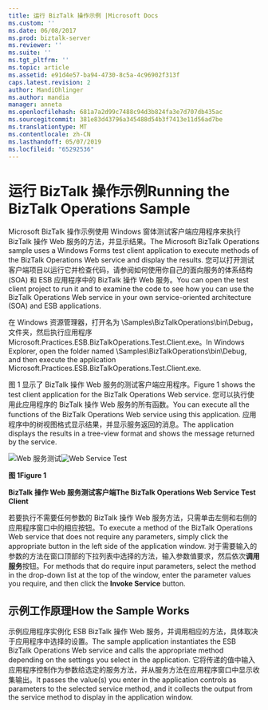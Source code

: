 ```yaml
---
title: 运行 BizTalk 操作示例 |Microsoft Docs
ms.custom: ''
ms.date: 06/08/2017
ms.prod: biztalk-server
ms.reviewer: ''
ms.suite: ''
ms.tgt_pltfrm: ''
ms.topic: article
ms.assetid: e91d4e57-ba94-4730-8c5a-4c96902f313f
caps.latest.revision: 2
author: MandiOhlinger
ms.author: mandia
manager: anneta
ms.openlocfilehash: 681a7a2d99c7488c94d3b824fa3e7d707db435ac
ms.sourcegitcommit: 381e83d43796a345488d54b3f7413e11d56ad7be
ms.translationtype: MT
ms.contentlocale: zh-CN
ms.lasthandoff: 05/07/2019
ms.locfileid: "65292536"
---
```

# <a name="running-the-biztalk-operations-sample"></a><span data-ttu-id="ed42a-102">运行 BizTalk 操作示例</span><span class="sxs-lookup"><span data-stu-id="ed42a-102">Running the BizTalk Operations Sample</span></span>
<span data-ttu-id="ed42a-103">Microsoft BizTalk 操作示例使用 Windows 窗体测试客户端应用程序来执行 BizTalk 操作 Web 服务的方法，并显示结果。</span><span class="sxs-lookup"><span data-stu-id="ed42a-103">The Microsoft BizTalk Operations sample uses a Windows Forms test client application to execute methods of the BizTalk Operations Web service and display the results.</span></span> <span data-ttu-id="ed42a-104">您可以打开测试客户端项目以运行它并检查代码，请参阅如何使用你自己的面向服务的体系结构 (SOA) 和 ESB 应用程序中的 BizTalk 操作 Web 服务。</span><span class="sxs-lookup"><span data-stu-id="ed42a-104">You can open the test client project to run it and to examine the code to see how you can use the BizTalk Operations Web service in your own service-oriented architecture (SOA) and ESB applications.</span></span>  
  
 <span data-ttu-id="ed42a-105">在 Windows 资源管理器，打开名为 \Samples\BizTalkOperations\bin\Debug，文件夹，然后执行应用程序 Microsoft.Practices.ESB.BizTalkOperations.Test.Client.exe。</span><span class="sxs-lookup"><span data-stu-id="ed42a-105">In Windows Explorer, open the folder named \Samples\BizTalkOperations\bin\Debug, and then execute the application Microsoft.Practices.ESB.BizTalkOperations.Test.Client.exe.</span></span>  
  
 <span data-ttu-id="ed42a-106">图 1 显示了 BizTalk 操作 Web 服务的测试客户端应用程序。</span><span class="sxs-lookup"><span data-stu-id="ed42a-106">Figure 1 shows the test client application for the BizTalk Operations Web service.</span></span> <span data-ttu-id="ed42a-107">您可以执行使用此应用程序的 BizTalk 操作 Web 服务的所有函数。</span><span class="sxs-lookup"><span data-stu-id="ed42a-107">You can execute all the functions of the BizTalk Operations Web service using this application.</span></span> <span data-ttu-id="ed42a-108">应用程序中的树视图格式显示结果，并显示服务返回的消息。</span><span class="sxs-lookup"><span data-stu-id="ed42a-108">The application displays the results in a tree-view format and shows the message returned by the service.</span></span>  
  
 <span data-ttu-id="ed42a-109">![Web 服务测试](../esb-toolkit/media/ch6-webservicetest.gif "Ch6-WebServiceTest")</span><span class="sxs-lookup"><span data-stu-id="ed42a-109">![Web Service Test](../esb-toolkit/media/ch6-webservicetest.gif "Ch6-WebServiceTest")</span></span>  
  
 <span data-ttu-id="ed42a-110">**图 1**</span><span class="sxs-lookup"><span data-stu-id="ed42a-110">**Figure 1**</span></span>  
  
 <span data-ttu-id="ed42a-111">**BizTalk 操作 Web 服务测试客户端**</span><span class="sxs-lookup"><span data-stu-id="ed42a-111">**The BizTalk Operations Web Service Test Client**</span></span>  
  
 <span data-ttu-id="ed42a-112">若要执行不需要任何参数的 BizTalk 操作 Web 服务方法，只需单击左侧和右侧的应用程序窗口中的相应按钮。</span><span class="sxs-lookup"><span data-stu-id="ed42a-112">To execute a method of the BizTalk Operations Web service that does not require any parameters, simply click the appropriate button in the left side of the application window.</span></span> <span data-ttu-id="ed42a-113">对于需要输入的参数的方法在窗口顶部的下拉列表中选择的方法，输入参数值要求，然后依次**调用服务**按钮。</span><span class="sxs-lookup"><span data-stu-id="ed42a-113">For methods that do require input parameters, select the method in the drop-down list at the top of the window, enter the parameter values you require, and then click the **Invoke Service** button.</span></span>  
  
## <a name="how-the-sample-works"></a><span data-ttu-id="ed42a-114">示例工作原理</span><span class="sxs-lookup"><span data-stu-id="ed42a-114">How the Sample Works</span></span>  
 <span data-ttu-id="ed42a-115">示例应用程序实例化 ESB BizTalk 操作 Web 服务，并调用相应的方法，具体取决于应用程序中选择的设置。</span><span class="sxs-lookup"><span data-stu-id="ed42a-115">The sample application instantiates the ESB BizTalk Operations Web service and calls the appropriate method depending on the settings you select in the application.</span></span> <span data-ttu-id="ed42a-116">它将传递的值中输入应用程序控制作为参数给选定的服务方法，并从服务方法在应用程序窗口中显示收集输出。</span><span class="sxs-lookup"><span data-stu-id="ed42a-116">It passes the value(s) you enter in the application controls as parameters to the selected service method, and it collects the output from the service method to display in the application window.</span></span>